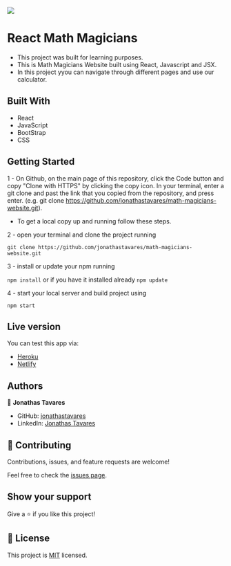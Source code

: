 ![](https://img.shields.io/badge/Microverse-blueviolet)

# React Math Magicians

- This project was built for learning purposes.
- This is Math Magicians Website built using React, Javascript and JSX.
- In this project yyou can navigate through different pages and use our calculator.

## Built With

- React
- JavaScript
- BootStrap
- CSS

## Getting Started

1 - On Github, on the main page of this repository, click the Code button and copy "Clone with HTTPS" by clicking the copy icon.
In your terminal, enter a git clone and past the link that you copied from the repository, and press enter.
(e.g. git clone https://github.com/jonathastavares/math-magicians-website.git).

* To get a local copy up and running follow these steps.

2 - open your terminal and clone the project running 

`git clone https://github.com/jonathastavares/math-magicians-website.git`

3 - install or update your npm running

`npm install` or if you have it installed already `npm update`

4 - start your local server and build project using

`npm start`

## Live version

You can test this app via:
- [Heroku](https://math-magicians-website.herokuapp.com/)
- [Netlify](https://clever-hermann-ddb998.netlify.app/)


## Authors

👤 **Jonathas Tavares**

- GitHub: [jonathastavares](https://github.com/jonathastavares)
- LinkedIn: [Jonathas Tavares](https://www.linkedin.com/in/jonathas-tavares-24b8bba3/)

## 🤝 Contributing

Contributions, issues, and feature requests are welcome!

Feel free to check the [issues page](../../issues/).

## Show your support

Give a ⭐️ if you like this project!

## 📝 License

This project is [MIT](./LICENSE) licensed.